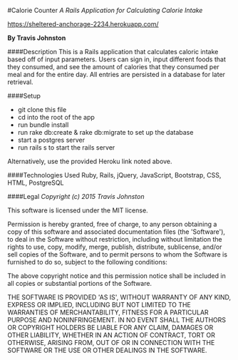 #Calorie Counter
*A Rails Application for Calculating Calorie Intake*

https://sheltered-anchorage-2234.herokuapp.com/

**By Travis Johnston**

####Description
This is a Rails application that calculates caloric intake based off of input parameters. Users can sign in, input different foods that they consumed, and see the amount of calories that they consumed per meal and for the entire day. All entries are persisted in a database for later retrieval.

####Setup
- git clone this file
- cd into the root of the app
- run bundle install
- run rake db:create & rake db:migrate to set up the database
- start a postgres server
- run rails s to start the rails server

Alternatively, use the provided Heroku link noted above.

####Technologies Used
Ruby, Rails, jQuery, JavaScript, Bootstrap, CSS, HTML, PostgreSQL

####Legal
*Copyright (c) 2015 Travis Johnston*

This software is licensed under the MIT license.

Permission is hereby granted, free of charge, to any person obtaining a copy of this software and associated documentation files (the 'Software'), to deal in the Software without restriction, including without limitation the rights to use, copy, modify, merge, publish, distribute, sublicense, and/or sell copies of the Software, and to permit persons to whom the Software is furnished to do so, subject to the following conditions:

The above copyright notice and this permission notice shall be included in all copies or substantial portions of the Software.

THE SOFTWARE IS PROVIDED 'AS IS', WITHOUT WARRANTY OF ANY KIND, EXPRESS OR IMPLIED, INCLUDING BUT NOT LIMITED TO THE WARRANTIES OF MERCHANTABILITY, FITNESS FOR A PARTICULAR PURPOSE AND NONINFRINGEMENT. IN NO EVENT SHALL THE AUTHORS OR COPYRIGHT HOLDERS BE LIABLE FOR ANY CLAIM, DAMAGES OR OTHER LIABILITY, WHETHER IN AN ACTION OF CONTRACT, TORT OR OTHERWISE, ARISING FROM, OUT OF OR IN CONNECTION WITH THE SOFTWARE OR THE USE OR OTHER DEALINGS IN THE SOFTWARE.
